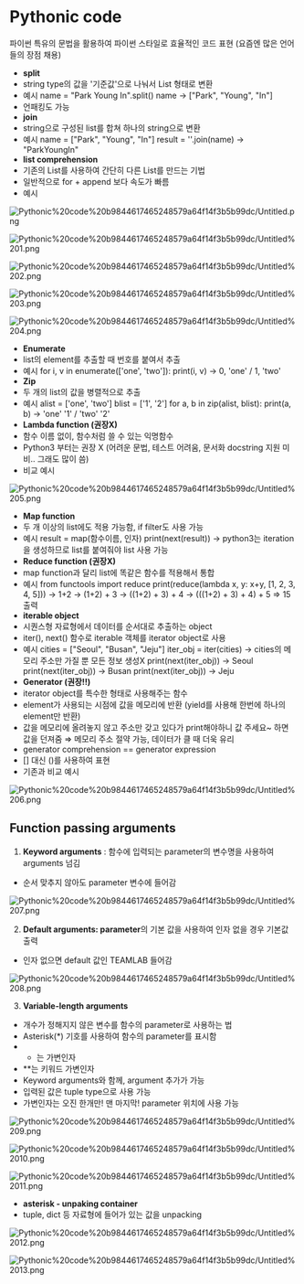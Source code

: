 # Pythonic code

파이썬 특유의 문법을 활용하여 파이썬 스타일로 효율적인 코드 표현 (요즘엔 많은 언어들의 장점 채용)

- **split**
- string type의 값을 '기준값'으로 나눠서 List 형태로 변환
- 예시
name = "Park Young In".split()
name → ["Park", "Young", "In"]
- 언패킹도 가능
- **join**
- string으로 구성된 list를 합쳐 하나의 string으로 변환
- 예시
name = ["Park", "Young", "In"]
result = ''.join(name)   →   "ParkYoungIn"
- **list comprehension**
- 기존의 List를 사용하여 간단히 다른 List를 만드는 기법
- 일반적으로 for + append 보다 속도가 빠름
- 예시

![Pythonic%20code%20b9844617465248579a64f14f3b5b99dc/Untitled.png](Pythonic%20code%20b9844617465248579a64f14f3b5b99dc/Untitled.png)

![Pythonic%20code%20b9844617465248579a64f14f3b5b99dc/Untitled%201.png](Pythonic%20code%20b9844617465248579a64f14f3b5b99dc/Untitled%201.png)

![Pythonic%20code%20b9844617465248579a64f14f3b5b99dc/Untitled%202.png](Pythonic%20code%20b9844617465248579a64f14f3b5b99dc/Untitled%202.png)

![Pythonic%20code%20b9844617465248579a64f14f3b5b99dc/Untitled%203.png](Pythonic%20code%20b9844617465248579a64f14f3b5b99dc/Untitled%203.png)

![Pythonic%20code%20b9844617465248579a64f14f3b5b99dc/Untitled%204.png](Pythonic%20code%20b9844617465248579a64f14f3b5b99dc/Untitled%204.png)

- **Enumerate**
- list의 element를 추출할 때 번호를 붙여서 추출
- 예시
for i, v in enumerate(['one', 'two']):
    print(i, v)   →   0, 'one'   /   1, 'two'
- **Zip**
- 두 개의 list의 값을 병렬적으로 추출
- 예시
alist = ['one', 'two']
blist = ['1', '2']
for a, b in zip(alist, blist):
    print(a, b)   →   'one' '1'   /   'two' '2'
- **Lambda function (권장X)**
- 함수 이름 없이, 함수처럼 쓸 수 있는 익명함수
- Python3 부터는 권장 X (어려운 문법, 테스트 어려움, 문서화 docstring 지원 미비.. 그래도 많이 씀)
- 비교 예시

![Pythonic%20code%20b9844617465248579a64f14f3b5b99dc/Untitled%205.png](Pythonic%20code%20b9844617465248579a64f14f3b5b99dc/Untitled%205.png)

- **Map function**
- 두 개 이상의 list에도 적용 가능함, if filter도 사용 가능
- 예시
result = map(함수이름, 인자)
print(next(result))   →  python3는 iteration을 생성하므로 list를 붙여줘야 list 사용 가능
- **Reduce function (권장X)**
- map function과 달리 list에 똑같은 함수를 적용해서 통합
- 예시
from functools import reduce
print(reduce(lambda x, y: x+y, [1, 2, 3, 4, 5]))
→ 1+2
→ (1+2) + 3
→ ((1+2) + 3) + 4
→ (((1+2) + 3) + 4) + 5
⇒ 15 출력
- **iterable object**
- 시퀀스형 자료형에서 데이터를 순서대로 추출하는 object
- iter(), next() 함수로 iterable 객체를 iterator object로 사용
- 예시
cities = ["Seoul", "Busan", "Jeju"]
iter_obj = iter(cities)   →   cities의 메모리 주소만 가질 뿐 모든 정보 생성X
print(next(iter_obj))   →    Seoul
print(next(iter_obj))   →    Busan
print(next(iter_obj))   →    Jeju
- **Generator (권장!!)**
- iterator object를 특수한 형태로 사용해주는 함수
- element가 사용되는 시점에 값을 메모리에 반환 (yield를 사용해 한번에 하나의 element만 반환)
- 값을 메모리에 올려놓지 않고 주소만 갖고 있다가 print해야하니 값 주세요~ 하면 값을 던져줌 
⇒ 메모리 주소 절약 가능, 데이터가 클 때 더욱 유리
- generator comprehension == generator expression
- [] 대신 ()를 사용하여 표현
- 기존과 비교 예시

![Pythonic%20code%20b9844617465248579a64f14f3b5b99dc/Untitled%206.png](Pythonic%20code%20b9844617465248579a64f14f3b5b99dc/Untitled%206.png)

## Function passing arguments

1) **Keyword arguments** : 함수에 입력되는 parameter의 변수명을 사용하여 arguments 넘김

- 순서 맞추지 않아도 parameter 변수에 들어감

![Pythonic%20code%20b9844617465248579a64f14f3b5b99dc/Untitled%207.png](Pythonic%20code%20b9844617465248579a64f14f3b5b99dc/Untitled%207.png)

2) **Default arguments: parameter**의 기본 값을 사용하여 인자 없을 경우 기본값 출력

- 인자 없으면 default 값인 TEAMLAB 들어감

![Pythonic%20code%20b9844617465248579a64f14f3b5b99dc/Untitled%208.png](Pythonic%20code%20b9844617465248579a64f14f3b5b99dc/Untitled%208.png)

 

3) **Variable-length arguments**

- 개수가 정해지지 않은 변수를 함수의 parameter로 사용하는 법
- Asterisk(*) 기호를 사용하여 함수의 parameter를 표시함
- * 는 가변인자
- **는 키워드 가변인자
- Keyword arguments와 함께, argument 추가가 가능
- 입력된 값은 tuple type으로 사용 가능
- 가변인자는 오진 한개만! 맨 마지막! parameter 위치에 사용 가능

![Pythonic%20code%20b9844617465248579a64f14f3b5b99dc/Untitled%209.png](Pythonic%20code%20b9844617465248579a64f14f3b5b99dc/Untitled%209.png)

![Pythonic%20code%20b9844617465248579a64f14f3b5b99dc/Untitled%2010.png](Pythonic%20code%20b9844617465248579a64f14f3b5b99dc/Untitled%2010.png)

![Pythonic%20code%20b9844617465248579a64f14f3b5b99dc/Untitled%2011.png](Pythonic%20code%20b9844617465248579a64f14f3b5b99dc/Untitled%2011.png)

- **asterisk - unpaking container**
- tuple, dict 등 자료형에 들어가 있는 값을 unpacking

![Pythonic%20code%20b9844617465248579a64f14f3b5b99dc/Untitled%2012.png](Pythonic%20code%20b9844617465248579a64f14f3b5b99dc/Untitled%2012.png)

![Pythonic%20code%20b9844617465248579a64f14f3b5b99dc/Untitled%2013.png](Pythonic%20code%20b9844617465248579a64f14f3b5b99dc/Untitled%2013.png)